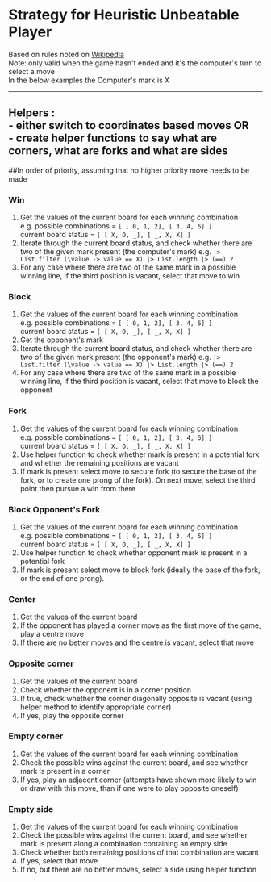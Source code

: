 # Strategy for Heuristic Unbeatable Player

Based on rules noted on [Wikipedia](https://en.wikipedia.org/wiki/Tic-tac-toe#Strategy)  
Note: only valid when the game hasn't ended and it's the computer's turn to select a move   
In the below examples the Computer's mark is X 

-------
Helpers :  
    - either switch to coordinates based moves OR  
    - create helper functions to say what are corners, what are forks and what are sides
--------
##In order of priority, assuming that no higher priority move needs to be made 

### Win
1. Get the values of the current board for each winning combination  
    e.g.    possible combinations = `[ [ 0, 1, 2], [ 3, 4, 5] ]`  
            current board status = `[ [ X, O, _], [ _, X, X] ]` 
2. Iterate through the current board status, and check whether there are two of the given mark present (the computer's mark)
    e.g.   `|> List.filter (\value -> value == X) |> List.length |> (==) 2`
3. For any case where there are two of the same mark in a possible winning line, if the third position is vacant, select that move to win

### Block
1. Get the values of the current board for each winning combination  
    e.g.    possible combinations = `[ [ 0, 1, 2], [ 3, 4, 5] ]`  
            current board status = `[ [ X, O, _], [ _, X, X] ]` 
2. Get the opponent's mark 
2. Iterate through the current board status, and check whether there are two of the given mark present (the opponent's mark)
    e.g.   `|> List.filter (\value -> value == X) |> List.length |> (==) 2`
3. For any case where there are two of the same mark in a possible winning line, if the third position is vacant, select that move to block the opponent

### Fork
1. Get the values of the current board for each winning combination  
    e.g.    possible combinations = `[ [ 0, 1, 2], [ 3, 4, 5] ]`  
            current board status = `[ [ X, O, _], [ _, X, X] ]` 
2. Use helper function to check whether mark is present in a potential fork and whether the remaining positions are vacant 
3. If mark is present select move to secure fork (to secure the base of the fork, or to create one prong of the fork). On next move, select the third point then pursue a win from there


### Block Opponent's Fork
1. Get the values of the current board for each winning combination  
    e.g.    possible combinations = `[ [ 0, 1, 2], [ 3, 4, 5] ]`  
            current board status = `[ [ X, O, _], [ _, X, X] ]` 
2. Use helper function to check whether opponent mark is present in a potential fork 
3. If mark is present select move to block fork (ideally the base of the fork, or the end of one prong).


### Center 
1. Get the values of the current board
2. If the opponent has played a corner move as the first move of the game, play a centre move
3. If there are no better moves and the centre is vacant, select that move


### Opposite corner
1. Get the values of the current board
2. Check whether the opponent is in a corner position  
3. If true, check whether the corner diagonally opposite is vacant (using helper method to identify appropriate corner)
4. If yes, play the opposite corner 


### Empty corner
1. Get the values of the current board for each winning combination 
2. Check the possible wins against the current board, and see whether mark is present in a corner 
3. If yes, play an adjacent corner (attempts have shown more likely to win or draw with this move, than if one were to play opposite oneself)


### Empty side
1. Get the values of the current board for each winning combination 
2. Check the possible wins against the current board, and see whether mark is present along a combination containing an empty side 
3. Check whether both remaining positions of that combination are vacant 
4. If yes, select that move
5. If no, but there are no better moves, select a side using helper function